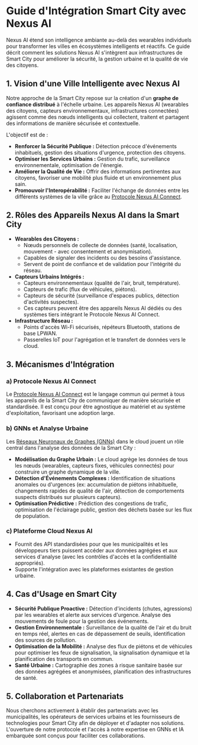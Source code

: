 # Guide d'Intégration Smart City avec Nexus AI

Nexus AI étend son intelligence ambiante au-delà des wearables individuels pour transformer les villes en écosystèmes intelligents et réactifs. Ce guide décrit comment les solutions Nexus AI s'intègrent aux infrastructures de Smart City pour améliorer la sécurité, la gestion urbaine et la qualité de vie des citoyens.

## 1. Vision d'une Ville Intelligente avec Nexus AI

Notre approche de la Smart City repose sur la création d'un **graphe de confiance distribué** à l'échelle urbaine. Les appareils Nexus AI (wearables des citoyens, capteurs environnementaux, infrastructures connectées) agissent comme des nœuds intelligents qui collectent, traitent et partagent des informations de manière sécurisée et contextuelle.

L'objectif est de :

* **Renforcer la Sécurité Publique :** Détection précoce d'événements inhabituels, gestion des situations d'urgence, protection des citoyens.
* **Optimiser les Services Urbains :** Gestion du trafic, surveillance environnementale, optimisation de l'énergie.
* **Améliorer la Qualité de Vie :** Offrir des informations pertinentes aux citoyens, favoriser une mobilité plus fluide et un environnement plus sain.
* **Promouvoir l'Interopérabilité :** Faciliter l'échange de données entre les différents systèmes de la ville grâce au [Protocole Nexus AI Connect](./../protocols/NexusAI_Connect_Protocol_Spec.md).

## 2. Rôles des Appareils Nexus AI dans la Smart City

* **Wearables des Citoyens :**
    * Nœuds personnels de collecte de données (santé, localisation, mouvement - avec consentement et anonymisation).
    * Capables de signaler des incidents ou des besoins d'assistance.
    * Servent de point de confiance et de validation pour l'intégrité du réseau.
* **Capteurs Urbains Intégrés :**
    * Capteurs environnementaux (qualité de l'air, bruit, température).
    * Capteurs de trafic (flux de véhicules, piétons).
    * Capteurs de sécurité (surveillance d'espaces publics, détection d'activités suspectes).
    * Ces capteurs peuvent être des appareils Nexus AI dédiés ou des systèmes tiers intégrant le Protocole Nexus AI Connect.
* **Infrastructure Réseau :**
    * Points d'accès Wi-Fi sécurisés, répéteurs Bluetooth, stations de base LPWAN.
    * Passerelles IoT pour l'agrégation et le transfert de données vers le cloud.

## 3. Mécanismes d'Intégration

### a) Protocole Nexus AI Connect
Le [Protocole Nexus AI Connect](./../protocols/NexusAI_Connect_Protocol_Spec.md) est le langage commun qui permet à tous les appareils de la Smart City de communiquer de manière sécurisée et standardisée. Il est conçu pour être agnostique au matériel et au système d'exploitation, favorisant une adoption large.

### b) GNNs et Analyse Urbaine
Les [Réseaux Neuronaux de Graphes (GNNs)](./../arch/GNN_Architecture.md) dans le cloud jouent un rôle central dans l'analyse des données de la Smart City :

* **Modélisation du Graphe Urbain :** Le cloud agrège les données de tous les nœuds (wearables, capteurs fixes, véhicules connectés) pour construire un graphe dynamique de la ville.
* **Détection d'Événements Complexes :** Identification de situations anomales ou d'urgences (ex: accumulation de piétons inhabituelle, changements rapides de qualité de l'air, détection de comportements suspects distribués sur plusieurs capteurs).
* **Optimisation Prédictive :** Prédiction des congestions de trafic, optimisation de l'éclairage public, gestion des déchets basée sur les flux de population.

### c) Plateforme Cloud Nexus AI
* Fournit des API standardisées pour que les municipalités et les développeurs tiers puissent accéder aux données agrégées et aux services d'analyse (avec les contrôles d'accès et la confidentialité appropriés).
* Supporte l'intégration avec les plateformes existantes de gestion urbaine.

## 4. Cas d'Usage en Smart City

* **Sécurité Publique Proactive :** Détection d'incidents (chutes, agressions) par les wearables et alerte aux services d'urgence. Analyse des mouvements de foule pour la gestion des événements.
* **Gestion Environnementale :** Surveillance de la qualité de l'air et du bruit en temps réel, alertes en cas de dépassement de seuils, identification des sources de pollution.
* **Optimisation de la Mobilité :** Analyse des flux de piétons et de véhicules pour optimiser les feux de signalisation, la signalisation dynamique et la planification des transports en commun.
* **Santé Urbaine :** Cartographie des zones à risque sanitaire basée sur des données agrégées et anonymisées, planification des infrastructures de santé.

## 5. Collaboration et Partenariats

Nous cherchons activement à établir des partenariats avec les municipalités, les opérateurs de services urbains et les fournisseurs de technologies pour Smart City afin de déployer et d'adapter nos solutions. L'ouverture de notre protocole et l'accès à notre expertise en GNNs et IA embarquée sont conçus pour faciliter ces collaborations.
